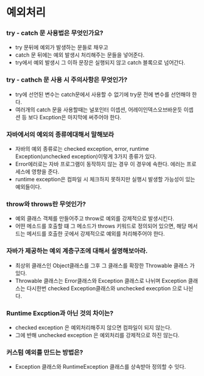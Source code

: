 # 예외처리

### try - catch 문 사용법은 무엇인가요?

- try 문뒤에 예외가 발생하는 문들로 채우고
- catch 문 뒤에는 예외 발생시 처리해주는 문들을 넣어준다.
- try에서 예외 발생시 그 이하 문장은 실행되지 않고 catch 블록으로 넘어간다.

### try - cathch 문 사용 시 주의사항은 무엇인가?

- try에 선언된 변수는 catch문에서 사용할 수 없기에 try문 전에 변수를 선언해야 한다.
- 여러개의 catch 문을 사용할때는 널포인터 이셉션, 어레이인덱스오브바운듯 이셉션 등 보다 Excption은 마지막에 써주어야 한다.

### 자바에서의 예외의 종류에대해서 말해보라

- 자바의 예외 종류로는 checked exception, error, runtime Exception(unchecked exception)이렇게 3가지 종류가 있다.
- Error에러로는 자바 프로그램이 동작하지 않는 경우 이 경우에 속한다. 에러는 프로세스에 영향을 준다.
- runtime exception은 컴파일 시 체크하지 못하지만 실행시 발생할 가능성이 있는 예외들이다.

### throw와 throws란 무엇인가?

- 예외  클래스 객체를 만들어주고 throw로 예외를 강제적으로 발생시킨다.
- 어떤 메소드를 호출할 떄 그 메소드가 throws 키워드로 정의되어 있으면, 해당 메서드는 메서드를 호출한 곳에서 강제적으로 예외를 처리해주어야 한다.

### 자바가 제공하는 예외 계층구조에 대해서 설명해보아라.

- 최상위 클래스인 Object클래스를 그후 그 클래스를 확장한 Throwable 클래스 가있다.
- Throwable 클래스는 Error클래스와 Exception 클래스로 나뉘며 Exception 클래스는 다시한번 checked Exception클래스와 unchecked execption 으로 나뉜다.

### Runtime Excption과 아닌 것의 차이는?

- checked exception 은 예외처리해주지 않으면 컴파일이 되지 않는다.
- 그에 반해 unchecked exception 은 예외처리를 강제적으로 하진 않는다.

### 커스텀 예외를 만드는 방법은?

- Exception 클래스와 RuntimeException 클래스를 상속받아 정의할 수 잇다.
